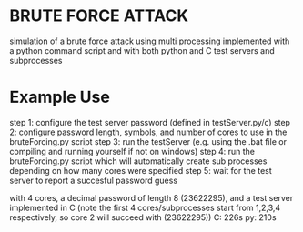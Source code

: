 # BRUTE FORCE ATTACK
simulation of a brute force attack using multi processing 
implemented with a python command script and with both python and C test servers and subprocesses

# Example Use
step 1: configure the test server password (defined in testServer.py/c)
step 2: configure password length, symbols, and number of cores to use in the bruteForcing.py script
step 3: run the testServer (e.g. using the .bat file or compiling and running yourself if not on windows)
step 4: run the bruteForcing.py script which will automatically create sub processes depending on how many cores were specified
step 5: wait for the test server to report a succesful password guess

with 4 cores, a decimal password of length 8 (23622295), and a test server implemented in C
	(note the first 4 cores/subprocesses start from 1,2,3,4 respectively, so core 2 will succeed with (23622295))
	C: 226s
	py: 210s